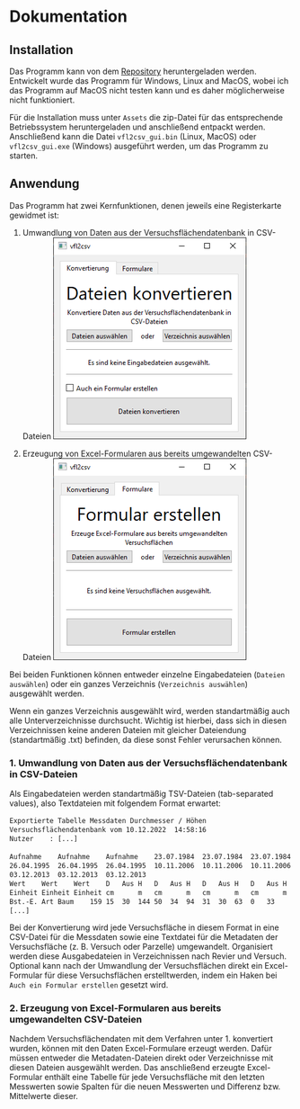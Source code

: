 # Dokumentation

## Installation

Das Programm kann von dem [Repository](https://github.com/davidhi7/vfl2csv/releases/latest) heruntergeladen werden.
Entwickelt wurde das Programm für Windows, Linux and MacOS, wobei ich das Programm auf MacOS nicht testen kann und es daher möglicherweise nicht funktioniert.

Für die Installation muss unter `Assets` die zip-Datei für das entsprechende Betriebssystem heruntergeladen und
anschließend entpackt werden.
Anschließend kann die Datei `vfl2csv_gui.bin` (Linux, MacOS) oder `vfl2csv_gui.exe` (Windows) ausgeführt werden, um das Programm zu starten. 

## Anwendung

Das Programm hat zwei Kernfunktionen, denen jeweils eine Registerkarte gewidmet ist:
1. Umwandlung von Daten aus der Versuchsflächendatenbank in CSV-Dateien
![Konvertierungs-Registerkarte](screenshots/screenshot-convert.png)

2. Erzeugung von Excel-Formularen aus bereits umgewandelten CSV-Dateien 
![Formulare-Registerkarte](screenshots/screenshot-forms.png)

Bei beiden Funktionen können entweder einzelne Eingabedateien (`Dateien auswählen`) oder ein ganzes Verzeichnis (`Verzeichnis auswählen`) ausgewählt werden.

Wenn ein ganzes Verzeichnis ausgewählt wird, werden standartmäßig auch alle Unterverzeichnisse durchsucht.
Wichtig ist hierbei, dass sich in diesen Verzeichnissen keine anderen Dateien mit gleicher Dateiendung (standartmäßig .txt) befinden, da diese sonst Fehler verursachen können.

### 1. Umwandlung von Daten aus der Versuchsflächendatenbank in CSV-Dateien

Als Eingabedateien werden standartmäßig TSV-Dateien (tab-separated values), also Textdateien mit folgendem Format erwartet:

```
Exportierte Tabelle Messdaten Durchmesser / Höhen
Versuchsflächendatenbank vom 10.12.2022  14:58:16
Nutzer    : [...]

Aufnahme	Aufnahme	Aufnahme	23.07.1984	23.07.1984	23.07.1984	26.04.1995	26.04.1995	26.04.1995	10.11.2006	10.11.2006	10.11.2006	03.12.2013	03.12.2013	03.12.2013	
Wert	Wert	Wert	D	Aus	H	D	Aus	H	D	Aus	H	D	Aus	H	
Einheit	Einheit	Einheit	cm		m	cm		m	cm		m	cm		m	
Bst.-E.	Art	Baum	159	15	30	144	50	34	94	31	30	63	0	33
[...]
```

Bei der Konvertierung wird jede Versuchsfläche in diesem Format in eine CSV-Datei für die Messdaten sowie eine Textdatei für die Metadaten der Versuchsfläche (z. B. Versuch oder Parzelle) umgewandelt.
Organisiert werden diese Ausgabedateien in Verzeichnissen nach Revier und Versuch.
Optional kann nach der Umwandlung der Versuchsflächen direkt ein Excel-Formular für diese Versuchsflächen erstelltwerden, indem ein Haken bei `Auch ein Formular erstellen` gesetzt wird.

### 2. Erzeugung von Excel-Formularen aus bereits umgewandelten CSV-Dateien

Nachdem Versuchsflächendaten mit dem Verfahren unter 1. konvertiert wurden, können mit den Daten Excel-Formulare erzeugt werden.
Dafür müssen entweder die Metadaten-Dateien direkt oder Verzeichnisse mit diesen Dateien ausgewählt werden.
Das anschließend erzeugte Excel-Formular enthält eine Tabelle für jede Versuchsfläche mit den letzten Messwerten sowie Spalten für die neuen Messwerten und Differenz bzw. Mittelwerte dieser.
